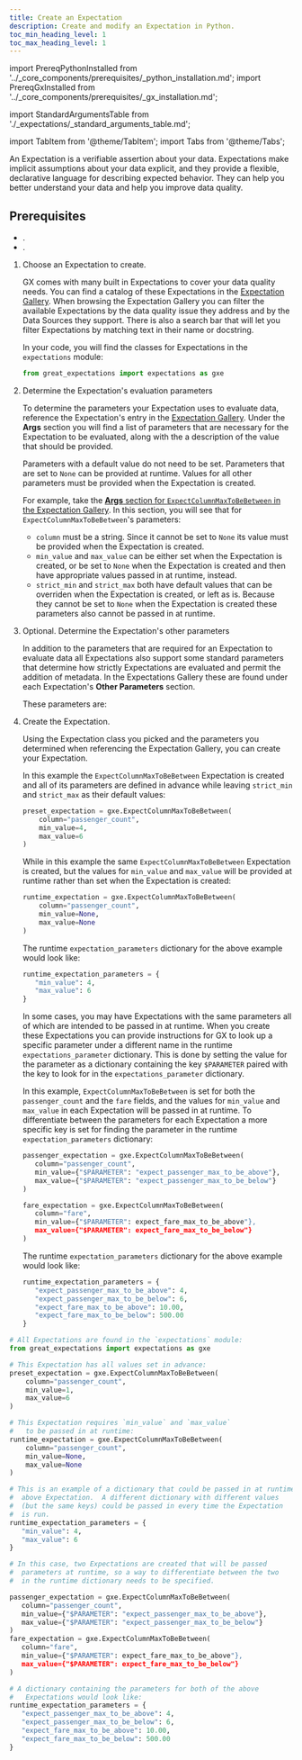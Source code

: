 ```yaml
---
title: Create an Expectation
description: Create and modify an Expectation in Python.
toc_min_heading_level: 1
toc_max_heading_level: 1
---
```

import PrereqPythonInstalled from '../_core_components/prerequisites/_python_installation.md';
import PrereqGxInstalled from '../_core_components/prerequisites/_gx_installation.md';

import StandardArgumentsTable from './_expectations/_standard_arguments_table.md';

import TabItem from '@theme/TabItem';
import Tabs from '@theme/Tabs';

An Expectation is a verifiable assertion about your data. Expectations make implicit assumptions about your data explicit, and they provide a flexible, declarative language for describing expected behavior. They can help you better understand your data and help you improve data quality. 

## Prerequisites

- <PrereqPythonInstalled/>.
- <PrereqGxInstalled/>.

<Tabs>

<TabItem value="procedure" label="Procedure">

1. Choose an Expectation to create.

   GX comes with many built in Expectations to cover your data quality needs.  You can find a catalog of these Expectations in the [Expectation Gallery](https://greatexpectations.io/expectations/).  When browsing the Expectation Gallery you can filter the available Expectations by the data quality issue they address and by the Data Sources they support.  There is also a search bar that will let you filter Expectations by matching text in their name or docstring.

   In your code, you will find the classes for Expectations in the `expectations` module:

   ```python title="Python"
   from great_expectations import expectations as gxe
   ```

2. Determine the Expectation's evaluation parameters

   To determine the parameters your Expectation uses to evaluate data, reference the Expectation's entry in the [Expectation Gallery](https://greatexpectations.io/expectations/).  Under the **Args** section you will find a list of parameters that are necessary for the Expectation to be evaluated, along with the a description of the value that should be provided.

   Parameters with a default value do not need to be set.  Parameters that are set to `None` can be provided at runtime.  Values for all other parameters must be provided when the Expectation is created.

   For example, take the [**Args** section for `ExpectColumnMaxToBeBetween` in the Expectation Gallery](https://greatexpectations.io/expectations/expect_column_max_to_be_between#args).  In this section, you will see that for `ExpectColumnMaxToBeBetween`'s parameters:

      - `column` must be a string.  Since it cannot be set to `None` its value must be provided when the Expectation is created.
      - `min_value` and `max_value` can be either set when the Expectation is created, or be set to `None` when the Expectation is created and then have appropriate values passed in at runtime, instead.
      - `strict_min` and `strict_max` both have default values that can be overriden when the Expectation is created, or left as is.  Because they cannot be set to `None` when the Expectation is created these parameters also cannot be passed in at runtime.

3. Optional. Determine the Expectation's other parameters

   In addition to the parameters that are required for an Expectation to evaluate data all Expectations also support some standard parameters that determine how strictly Expectations are evaluated and permit the addition of metadata.  In the Expectations Gallery these are found under each Expectation's **Other Parameters** section.

   These parameters are:

   <StandardArgumentsTable/>

4. Create the Expectation.

   Using the Expectation class you picked and the parameters you determined when referencing the Expectation Gallery, you can create your Expectation.

   In this example the `ExpectColumnMaxToBeBetween` Expectation is created and all of its parameters are defined in advance while leaving `strict_min` and `strict_max` as their default values:

   ```python title="Python"
   preset_expectation = gxe.ExpectColumnMaxToBeBetween(
       column="passenger_count",
       min_value=4,
       max_value=6
   )
   ```
   
   While in this example the same `ExpectColumnMaxToBeBetween` Expectation is created, but the values for `min_value` and `max_value` will be provided at runtime rather than set when the Expectation is created:

   ```python title="Python"
   runtime_expectation = gxe.ExpectColumnMaxToBeBetween(
       column="passenger_count",
       min_value=None,
       max_value=None
   )
   ```
   
   The runtime `expectation_parameters` dictionary for the above example would look like:

   ```python title="Python"
   runtime_expectation_parameters = {
      "min_value": 4,
      "max_value": 6
   }
   ```

   In some cases, you may have Expectations with the same parameters all of which are intended to be passed in at runtime.  When you create these Expectations you can provide instructions for GX to look up a specific parameter under a different name in the runtime `expectations_parameter` dictionary.  This is done by setting the value for the parameter as a dictionary containing the key `$PARAMETER` paired with the key to look for in the `expectations_parameter` dictionary.

   In this example, `ExpectColumnMaxToBeBetween` is set for both the `passenger_count` and the `fare` fields, and the values for `min_value` and `max_value` in each Expectation will be passed in at runtime.  To differentiate between the parameters for each Expectation a more specific key is set for finding the parameter in the runtime `expectation_parameters` dictionary:

   ```python title="Python"
   passenger_expectation = gxe.ExpectColumnMaxToBeBetween(
      column="passenger_count",
      min_value={"$PARAMETER": "expect_passenger_max_to_be_above"},
      max_value={"$PARAMETER": "expect_passenger_max_to_be_below"}
   )
   
   fare_expectation = gxe.ExpectColumnMaxToBeBetween(
      column="fare",
      min_value={"$PARAMETER": expect_fare_max_to_be_above"},
      max_value={"$PARAMETER": expect_fare_max_to_be_below"}
   )
   ```
   
   The runtime `expectation_parameters` dictionary for the above example would look like:

   ```python title="Python"
   runtime_expectation_parameters = {
      "expect_passenger_max_to_be_above": 4,
      "expect_passenger_max_to_be_below": 6,
      "expect_fare_max_to_be_above": 10.00,
      "expect_fare_max_to_be_below": 500.00
   }
   ```

</TabItem>

<TabItem value="sample_code" label="Sample code">

   ```python title="Python"
   # All Expectations are found in the `expectations` module:
   from great_expectations import expectations as gxe
   
   # This Expectation has all values set in advance:
   preset_expectation = gxe.ExpectColumnMaxToBeBetween(
       column="passenger_count",
       min_value=1,
       max_value=6
   )
   
   # This Expectation requires `min_value` and `max_value`
   #   to be passed in at runtime:
   runtime_expectation = gxe.ExpectColumnMaxToBeBetween(
       column="passenger_count",
       min_value=None,
       max_value=None
   )
   
   # This is an example of a dictionary that could be passed in at runtime
   #  above Expectation.  A different dictionary with different values
   #  (but the same keys) could be passed in every time the Expectation
   #  is run.
   runtime_expectation_parameters = {
      "min_value": 4,
      "max_value": 6
   }
   
   # In this case, two Expectations are created that will be passed
   #  parameters at runtime, so a way to differentiate between the two
   #  in the runtime dictionary needs to be specified.

   passenger_expectation = gxe.ExpectColumnMaxToBeBetween(
      column="passenger_count",
      min_value={"$PARAMETER": "expect_passenger_max_to_be_above"},
      max_value={"$PARAMETER": "expect_passenger_max_to_be_below"}
   )
   fare_expectation = gxe.ExpectColumnMaxToBeBetween(
      column="fare",
      min_value={"$PARAMETER": expect_fare_max_to_be_above"},
      max_value={"$PARAMETER": expect_fare_max_to_be_below"}
   )
   
   # A dictionary containing the parameters for both of the above
   #   Expectations would look like:
   runtime_expectation_parameters = {
      "expect_passenger_max_to_be_above": 4,
      "expect_passenger_max_to_be_below": 6,
      "expect_fare_max_to_be_above": 10.00,
      "expect_fare_max_to_be_below": 500.00
   }
   ```

</TabItem>

</Tabs>

   

